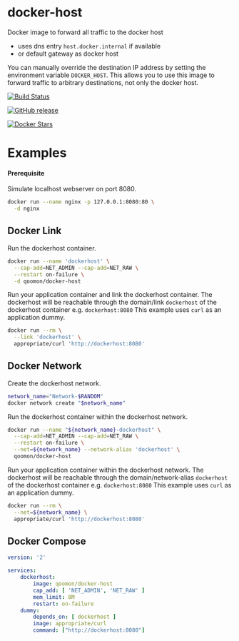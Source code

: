 
# docker-host
Docker image to forward all traffic to the docker host 
* uses dns entry `host.docker.internal` if available
* or default gateway as docker host

You can manually override the destination IP address by setting the environment variable `DOCKER_HOST`.
This allows you to use this image to forward traffic to arbitrary destinations, not only the docker host.

[![Build Status](https://travis-ci.com/qoomon/docker-host.svg?branch=master)](https://travis-ci.com/qoomon/docker-host)

[![GitHub release](https://img.shields.io/github/release/qoomon/docker-host.svg)](https://hub.docker.com/r/qoomon/docker-host/)

[![Docker Stars](https://img.shields.io/docker/pulls/qoomon/docker-host.svg)](https://hub.docker.com/r/qoomon/docker-host/)


# Examples

#### Prerequisite
Simulate localhost webserver on port 8080.
```sh
docker run --name nginx -p 127.0.0.1:8080:80 \
  -d nginx
```

## Docker Link
Run the dockerhost container.
```sh
docker run --name 'dockerhost' \
  --cap-add=NET_ADMIN --cap-add=NET_RAW \
  --restart on-failure \
  -d qoomon/docker-host
```
Run your application container and link the dockerhost container.
The dockerhost will be reachable through the domain/link `dockerhost` of the dockerhost container e.g. `dockerhost:8080`
This example uses `curl` as an application dummy.
```sh
docker run --rm \
  --link 'dockerhost' \
  appropriate/curl 'http://dockerhost:8080'
```

## Docker Network
Create the dockerhost network.
```sh
network_name="Network-$RANDOM"
docker network create "$network_name"
```
Run the dockerhost container within the dockerhost network.
```sh
docker run --name "${network_name}-dockerhost" \
  --cap-add=NET_ADMIN --cap-add=NET_RAW \
  --restart on-failure \
  --net=${network_name} --network-alias 'dockerhost' \
  qoomon/docker-host
```
Run your application container within the dockerhost network.
The dockerhost will be reachable through the domain/network-alias `dockerhost` of the dockerhost container e.g. `dockerhost:8080`
This example uses `curl` as an application dummy.
```sh
docker run --rm \
  --net=${network_name} \
  appropriate/curl 'http://dockerhost:8080'
```

## Docker Compose
```yaml
version: '2'

services:
    dockerhost:
        image: qoomon/docker-host
        cap_add: [ 'NET_ADMIN', 'NET_RAW' ]
        mem_limit: 8M
        restart: on-failure
    dummy:
        depends_on: [ dockerhost ]
        image: appropriate/curl
        command: ["http://dockerhost:8080"]
```
